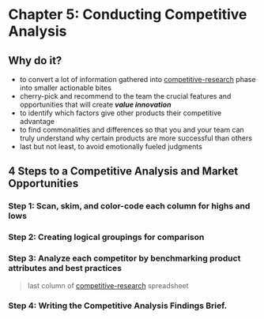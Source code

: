 # Chapter 5: Conducting Competitive Analysis

## Why do it?

* to convert a lot of information gathered into [competitive-research](chapter-4.md) phase into smaller actionable bites
* cherry-pick and recommend to the team the crucial features and opportunities that will create _**value innovation**_
* to identify which factors give other products their competitive advantage
* to find commonalities and differences so that you and your team can truly understand why certain products are more successful than others
* last but not least, to avoid emotionally fueled judgments

## 4 Steps to a Competitive Analysis and Market Opportunities

### Step 1: Scan, skim, and color-code each column for highs and lows

### Step 2: Creating logical groupings for comparison

### Step 3: Analyze each competitor by benchmarking product attributes and best practices

> last column of [competitive-research](chapter-1-what-is-ux-strategy.md) spreadsheet

### Step 4: Writing the Competitive Analysis Findings Brief.



